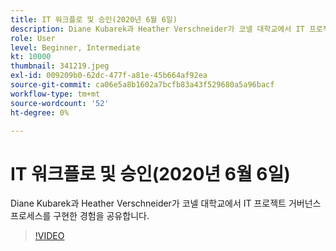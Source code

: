 ```yaml
---
title: IT 워크플로 및 승인(2020년 6월 6일)
description: Diane Kubarek과 Heather Verschneider가 코넬 대학교에서 IT 프로젝트 거버넌스 프로세스를 구현한 경험을 공유합니다.
role: User
level: Beginner, Intermediate
kt: 10000
thumbnail: 341219.jpeg
exl-id: 009209b0-62dc-477f-a81e-45b664af92ea
source-git-commit: ca06e5a8b1602a7bcfb83a43f529680a5a96bacf
workflow-type: tm+mt
source-wordcount: '52'
ht-degree: 0%

---
```


# IT 워크플로 및 승인(2020년 6월 6일)

Diane Kubarek과 Heather Verschneider가 코넬 대학교에서 IT 프로젝트 거버넌스 프로세스를 구현한 경험을 공유합니다.

>[!VIDEO](https://video.tv.adobe.com/v/341219/?quality=12&learn=on)
